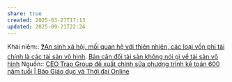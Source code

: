 ```yaml
---
share: true
created: 2025-03-27T17:13
updated: 2025-09-21T22:24
---
```

Khái niệm:: 
[❓An sinh xã hội, mối quan hệ với thiên nhiên, các loại vốn phi tài chính là các tài sản vô hình](./%E2%9D%93An%20sinh%20x%C3%A3%20h%E1%BB%99i,%20m%E1%BB%91i%20quan%20h%E1%BB%87%20v%E1%BB%9Bi%20thi%C3%AAn%20nhi%C3%AAn,%20c%C3%A1c%20lo%E1%BA%A1i%20v%E1%BB%91n%20phi%20t%C3%A0i%20ch%C3%ADnh%20l%C3%A0%20c%C3%A1c%20t%C3%A0i%20s%E1%BA%A3n%20v%C3%B4%20h%C3%ACnh.md). [Bản cân đối tài sản không nói gì về tài sản vô hình](../../Ki%E1%BA%BFm%20ti%E1%BB%81n/T%C3%A0i%20ch%C3%ADnh%20c%C3%A1%20nh%C3%A2n/B%E1%BA%A3n%20c%C3%A2n%20%C4%91%E1%BB%91i%20t%C3%A0i%20s%E1%BA%A3n%20kh%C3%B4ng%20n%C3%B3i%20g%C3%AC%20v%E1%BB%81%20t%C3%A0i%20s%E1%BA%A3n%20v%C3%B4%20h%C3%ACnh.md)
Nguồn:: [CEO Trao Group đề xuất chỉnh sửa phương trình kế toán 600 năm tuổi \| Báo Giáo dục và Thời đại Online](https://giaoducthoidai.vn/ceo-trao-group-de-xuat-chinh-sua-phuong-trinh-ke-toan-600-nam-tuoi-post733364.html)
